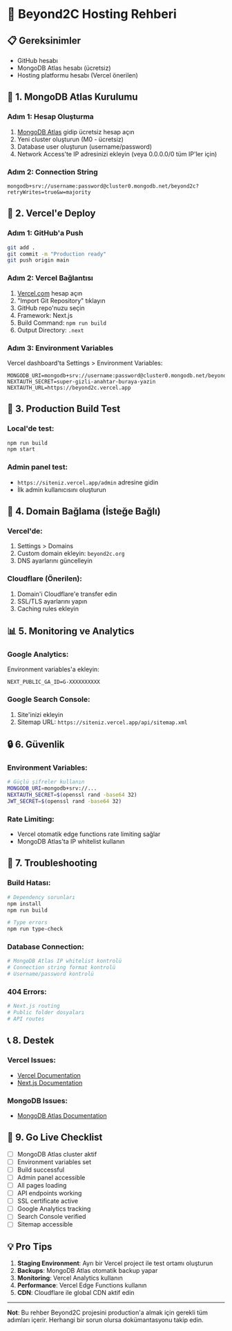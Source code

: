 # 🚀 Beyond2C Hosting Rehberi

## 📋 Gereksinimler
- GitHub hesabı
- MongoDB Atlas hesabı (ücretsiz)
- Hosting platformu hesabı (Vercel önerilen)

## 🌟 1. MongoDB Atlas Kurulumu

### Adım 1: Hesap Oluşturma
1. [MongoDB Atlas](https://www.mongodb.com/cloud/atlas) gidip ücretsiz hesap açın
2. Yeni cluster oluşturun (M0 - ücretsiz)
3. Database user oluşturun (username/password)
4. Network Access'te IP adresinizi ekleyin (veya 0.0.0.0/0 tüm IP'ler için)

### Adım 2: Connection String
```
mongodb+srv://username:password@cluster0.mongodb.net/beyond2c?retryWrites=true&w=majority
```

## 🚀 2. Vercel'e Deploy

### Adım 1: GitHub'a Push
```bash
git add .
git commit -m "Production ready"
git push origin main
```

### Adım 2: Vercel Bağlantısı
1. [Vercel.com](https://vercel.com) hesap açın
2. "Import Git Repository" tıklayın
3. GitHub repo'nuzu seçin
4. Framework: Next.js
5. Build Command: `npm run build`
6. Output Directory: `.next`

### Adım 3: Environment Variables
Vercel dashboard'ta Settings > Environment Variables:
```
MONGODB_URI=mongodb+srv://username:password@cluster0.mongodb.net/beyond2c
NEXTAUTH_SECRET=super-gizli-anahtar-buraya-yazin
NEXTAUTH_URL=https://beyond2c.vercel.app
```

## 🔧 3. Production Build Test

### Local'de test:
```bash
npm run build
npm start
```

### Admin panel test:
- `https://siteniz.vercel.app/admin` adresine gidin
- İlk admin kullanıcısını oluşturun

## 🎯 4. Domain Bağlama (İsteğe Bağlı)

### Vercel'de:
1. Settings > Domains
2. Custom domain ekleyin: `beyond2c.org`
3. DNS ayarlarını güncelleyin

### Cloudflare (Önerilen):
1. Domain'i Cloudflare'e transfer edin
2. SSL/TLS ayarlarını yapın
3. Caching rules ekleyin

## 📊 5. Monitoring ve Analytics

### Google Analytics:
Environment variables'a ekleyin:
```
NEXT_PUBLIC_GA_ID=G-XXXXXXXXXX
```

### Google Search Console:
1. Site'inizi ekleyin
2. Sitemap URL: `https://siteniz.vercel.app/api/sitemap.xml`

## 🔒 6. Güvenlik

### Environment Variables:
```bash
# Güçlü şifreler kullanın
MONGODB_URI=mongodb+srv://...
NEXTAUTH_SECRET=$(openssl rand -base64 32)
JWT_SECRET=$(openssl rand -base64 32)
```

### Rate Limiting:
- Vercel otomatik edge functions rate limiting sağlar
- MongoDB Atlas'ta IP whitelist kullanın

## 🚨 7. Troubleshooting

### Build Hatası:
```bash
# Dependency sorunları
npm install
npm run build

# Type errors
npm run type-check
```

### Database Connection:
```bash
# MongoDB Atlas IP whitelist kontrolü
# Connection string format kontrolü
# Username/password kontrolü
```

### 404 Errors:
```bash
# Next.js routing
# Public folder dosyaları
# API routes
```

## 📞 8. Destek

### Vercel Issues:
- [Vercel Documentation](https://vercel.com/docs)
- [Next.js Documentation](https://nextjs.org/docs)

### MongoDB Issues:
- [MongoDB Atlas Documentation](https://docs.atlas.mongodb.com/)

## 🎉 9. Go Live Checklist

- [ ] MongoDB Atlas cluster aktif
- [ ] Environment variables set
- [ ] Build successful
- [ ] Admin panel accessible
- [ ] All pages loading
- [ ] API endpoints working
- [ ] SSL certificate active
- [ ] Google Analytics tracking
- [ ] Search Console verified
- [ ] Sitemap accessible

## 💡 Pro Tips

1. **Staging Environment**: Ayrı bir Vercel project ile test ortamı oluşturun
2. **Backups**: MongoDB Atlas otomatik backup yapar
3. **Monitoring**: Vercel Analytics kullanın
4. **Performance**: Vercel Edge Functions kullanın
5. **CDN**: Cloudflare ile global CDN aktif edin

---

**Not**: Bu rehber Beyond2C projesini production'a almak için gerekli tüm adımları içerir. Herhangi bir sorun olursa dokümantasyonu takip edin.
